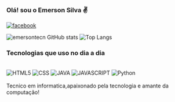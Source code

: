 ### Olá! sou o Emerson Silva ✌️


[![facebook](https://img.shields.io/badge/Facebook-1877F2?style=for-the-badge&logo=facebook&logoColor=white)](https://www.facebook.com/profile.php?id=100015061606773)


![emersontecn GitHub stats](https://github-readme-stats.vercel.app/api?username=emersontecn&show_icons=true&theme=merko) ![Top Langs](https://github-readme-stats.vercel.app/api/top-langs/?username=emersontecn&langs_count=8)


### Tecnologias que uso no dia a dia

<div style= "Display:inline_block"><br>

<img aling="center" alt="HTML5" src="https://img.shields.io/badge/HTML-239120?style=for-the-badge&logo=html5&logoColor=white"/>
<img aling="center" alt="CSS" src="https://img.shields.io/badge/CSS-239120?&style=for-the-badge&logo=css3&logoColor=white"/>
<img aling="center" alt="JAVA" src="https://img.shields.io/badge/Java-ED8B00?style=for-the-badge&logo=openjdk&logoColor=white"/>
<img aling="center" alt="JAVASCRIPT" src="https://img.shields.io/badge/JavaScript-323330?style=for-the-badge&logo=javascript&logoColor=F7DF1E"/>
<img aling="center" alt="Python" src="https://img.shields.io/badge/Python-14354C?style=for-the-badge&logo=python&logoColor=white"/>

</div>
<br>
Tecnico em informatica,apaixonado pela tecnologia e amante da computação!
